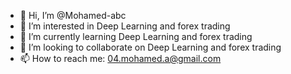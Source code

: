 - 👋 Hi, I’m @Mohamed-abc
- 👀 I’m interested in  Deep Learning and forex trading
- 🌱 I’m currently learning Deep Learning and forex trading
- 💞️ I’m looking to collaborate on Deep Learning and forex trading
- 📫 How to reach me: 04.mohamed.a@gmail.com

